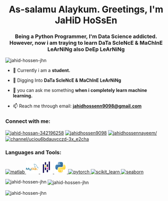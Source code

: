 <h1 align="center">As-salamu Alaykum. Greetings, I'm JaHiD HoSsEn</h1>
<h3 align="center">Being a Python Programmer, I'm Data Science addicted. However, now i am traying to learn DaTa ScIeNcE & MaChInE LeArNiNg also DeEp LeArNiNg</h3>

<p align="left"> <img src="https://komarev.com/ghpvc/?username=jahid-hossen-jhn&label=Profile%20views&color=0e75b6&style=flat" alt="jahid-hossen-jhn" /> </p>

- 🔭 Currently i am a **student.**

- 🌱 Digging Into **DaTa ScIeNcE & MaChInE LeArNiNg**

- 💬 you can ask me something **when i completely learn machine learning.**

- 📫 Reach me through email: **jahidhossenn9098@gmail.com**

<h3 align="left">Connect with me:</h3>
<p align="left">
<a href="https://linkedin.com/in/jahid-hossan-342196258" target="blank"><img align="center" src="https://raw.githubusercontent.com/rahuldkjain/github-profile-readme-generator/master/src/images/icons/Social/linked-in-alt.svg" alt="jahid-hossan-342196258" height="30" width="40" /></a>
<a href="https://fb.com/jahidhossen9098" target="blank"><img align="center" src="https://raw.githubusercontent.com/rahuldkjain/github-profile-readme-generator/master/src/images/icons/Social/facebook.svg" alt="jahidhossen9098" height="30" width="40" /></a>
<a href="https://instagram.com/jahidhossennayeem/" target="blank"><img align="center" src="https://raw.githubusercontent.com/rahuldkjain/github-profile-readme-generator/master/src/images/icons/Social/instagram.svg" alt="jahidhossennayeem/" height="30" width="40" /></a>
<a href="https://www.youtube.com/c/channel/uciou6bdauvcczd-3x_e2cha" target="blank"><img align="center" src="https://raw.githubusercontent.com/rahuldkjain/github-profile-readme-generator/master/src/images/icons/Social/youtube.svg" alt="channel/uciou6bdauvcczd-3x_e2cha" height="30" width="40" /></a>
</p>

<h3 align="left">Languages and Tools:</h3>
<p align="left"> <a href="https://www.mathworks.com/" target="_blank" rel="noreferrer"> <img src="https://upload.wikimedia.org/wikipedia/commons/2/21/Matlab_Logo.png" alt="matlab" width="40" height="40"/> </a> <a href="https://www.mysql.com/" target="_blank" rel="noreferrer"> <img src="https://raw.githubusercontent.com/devicons/devicon/master/icons/mysql/mysql-original-wordmark.svg" alt="mysql" width="40" height="40"/> </a> <a href="https://pandas.pydata.org/" target="_blank" rel="noreferrer"> <img src="https://raw.githubusercontent.com/devicons/devicon/2ae2a900d2f041da66e950e4d48052658d850630/icons/pandas/pandas-original.svg" alt="pandas" width="40" height="40"/> </a> <a href="https://www.python.org" target="_blank" rel="noreferrer"> <img src="https://raw.githubusercontent.com/devicons/devicon/master/icons/python/python-original.svg" alt="python" width="40" height="40"/> </a> <a href="https://pytorch.org/" target="_blank" rel="noreferrer"> <img src="https://www.vectorlogo.zone/logos/pytorch/pytorch-icon.svg" alt="pytorch" width="40" height="40"/> </a> <a href="https://scikit-learn.org/" target="_blank" rel="noreferrer"> <img src="https://upload.wikimedia.org/wikipedia/commons/0/05/Scikit_learn_logo_small.svg" alt="scikit_learn" width="40" height="40"/> </a> <a href="https://seaborn.pydata.org/" target="_blank" rel="noreferrer"> <img src="https://seaborn.pydata.org/_images/logo-mark-lightbg.svg" alt="seaborn" width="40" height="40"/> </a> </p>

<p><img align="left" src="https://github-readme-stats.vercel.app/api/top-langs?username=jahid-hossen-jhn&show_icons=true&locale=en&layout=compact" alt="jahid-hossen-jhn" /></p>

<p>&nbsp;<img align="center" src="https://github-readme-stats.vercel.app/api?username=jahid-hossen-jhn&show_icons=true&locale=en" alt="jahid-hossen-jhn" /></p>

<p><img align="center" src="https://github-readme-streak-stats.herokuapp.com/?user=jahid-hossen-jhn&" alt="jahid-hossen-jhn" /></p>
